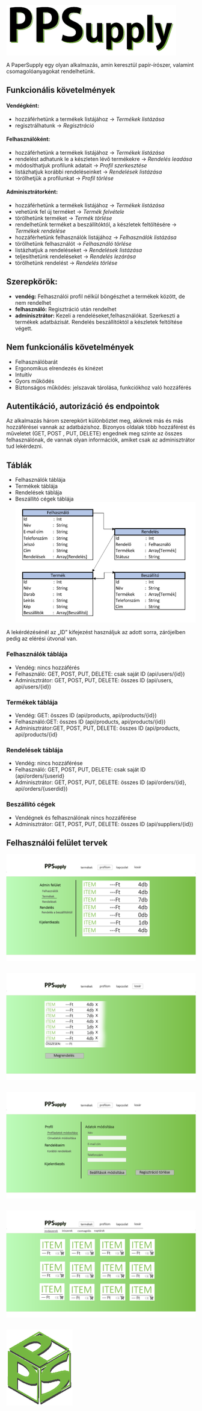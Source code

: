 ![PPS logo](/images/logo-text-black-mini.png)

A PaperSupply egy olyan alkalmazás, amin keresztül papír-írószer, valamint csomagolóanyagokat rendelhetünk.

## Funkcionális követelmények

#### Vendégként:
- hozzáférhetünk a termékek listájához → *Termékek* *listázása*
- regisztrálhatunk → *Regisztráció*

#### Felhasználóként:
- hozzáférhetünk a termékek listájához → *Termékek* *listázása*
- rendelést adhatunk le a készleten lévő termékekre → *Rendelés* *leadása*
- módosíthatjuk profilunk adatait → *Profil* *szerkesztése*
- listázhatjuk korábbi rendeléseinket → *Rendelések* *listázása*
- törölhetjük a profilunkat → *Profil* *törlése*

#### Adminisztrátorként:
- hozzáférhetünk a termékek listájához → *Termékek* *listázása*
- vehetünk fel új terméket → *Termék* *felvétele*
- törölhetünk terméket → *Termék* *törlése*
- rendelhetünk terméket a beszállítóktól, a készletek feltöltésére →  *Termékek* *rendelése*
- hozzáférhetünk felhasználók listájához → *Felhasználók* *listázása*
- törölhetünk felhasználót → *Felhasználó* *törlése*
- listázhatjuk a rendeléseket → *Rendelések* *listázása*
- teljesíthetünk rendeléseket → *Rendelés* *lezárása*
- törölhetünk rendelést → *Rendelés* *törlése*

## Szerepkörök:
- **vendég:** Felhasználói profil nélkül böngészhet a termékek között, de nem rendelhet
- **felhasználó:** Regisztráció után rendelhet
- **adminisztrátor:** Kezeli a rendeléseket,felhasználókat. Szerkeszti a termékek adatbázisát. Rendelés beszállítóktól a készletek feltöltése végett.

## Nem funkcionális követelmények
- Felhasználóbarát
- Ergonomikus elrendezés és kinézet
- Intuitív
- Gyors működés
- Biztonságos működés: jelszavak tárolása, funkciókhoz való hozzáférés

## Autentikáció, autorizáció és endpointok
Az alkalmazás három szerepkört különböztet meg, akiknek más és más hozzáférései vannak az adatbázishoz. Bizonyos oldalak több hozzáférést és műveletet (GET, POST , PUT, DELETE) engednek meg szinte az összes felhasználónak, de vannak olyan információk, amiket csak az adminisztrátor tud lekérdezni.

## Táblák
-	Felhasználók táblája
-	Termékek táblája
-	Rendelések táblája
-	Beszállító cégek táblája
![PPS tables](/images/tables.png)

A lekérdézésénél az „ID” kifejezést használjuk az adott sorra, zárójelben pedig az elérési útvonal van.

### Felhasználók táblája
- Vendég: nincs hozzáférés
-	Felhasználó: GET, POST, PUT, DELETE: csak saját ID (api/users/{id})
-	Adminisztrátor:	GET, POST, PUT, DELETE: összes ID (api/users, api/users/{id})

### Termékek táblája
-	Vendég: GET: összes ID (api/products, api/products/{id})
-	Felhasználó:GET: összes ID (api/products, api/products/{id})
-	Adminisztrátor:GET, POST, PUT, DELETE:  összes ID (api/products, api/products/{id}

### Rendelések táblája
-	Vendég: nincs hozzáférése
-	Felhasználó:	GET, POST, PUT, DELETE: csak saját ID (api/orders/{userid}
-	Adminisztrátor:	GET, POST, PUT, DELETE:  összes ID (api/orders/{id},  api/orders/{userdid})

### Beszállító cégek
-	Vendégnek és felhasználónak nincs hozzáférése
-	Adminisztrátor:	GET, POST, PUT, DELETE:  összes ID (api/suppliers/{id})

## Felhasználói felület tervek
![PPS admin UI](/images/admin.png)
##
![PPS kosar UI](/images/kosar.png)
##
![PPS profil UI](/images/profil.png)
##
![PPS termekek UI](/images/termekek.png)
##

![PPS logo m](/images/logo-mini.png)
